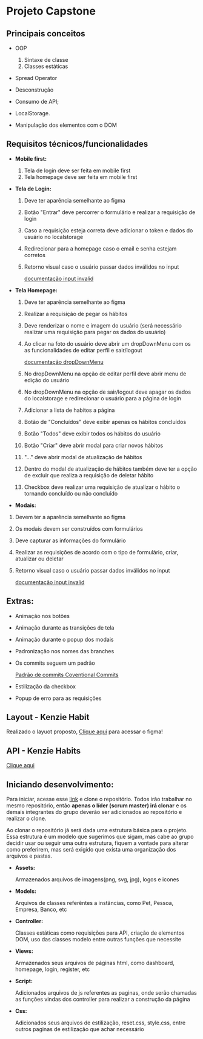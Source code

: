 # Projeto Capstone

## Principais conceitos

- OOP

  1.  Sintaxe de classe
  2.  Classes estáticas

- Spread Operator
- Desconstrução
- Consumo de API;
- LocalStorage.
- Manipulação dos elementos com o DOM

## Requisitos técnicos/funcionalidades

- **Mobile first:**

  1.  Tela de login deve ser feita em mobile first
  2.  Tela homepage deve ser feita em mobile first

- **Tela de Login:**

  1.  Deve ter aparência semelhante ao figma
  2.  Botão "Entrar" deve percorrer o formulário e realizar a requisição de login
  3.  Caso a requisição esteja correta deve adicionar o token e dados do usuário no localstorage
  4.  Redirecionar para a homepage caso o email e senha estejam corretos
  5.  Retorno visual caso o usuário passar dados inválidos no input

      [documentação input invalid](https://developer.mozilla.org/en-US/docs/Web/CSS/:invalid)

- **Tela Homepage:**

  1.  Deve ter aparência semelhante ao figma
  2.  Realizar a requisição de pegar os hábitos
  3.  Deve renderizar o nome e imagem do usuário (será necessário realizar uma requisição para pegar os dados do usuário)
  4.  Ao clicar na foto do usuário deve abrir um dropDownMenu com os as funcionalidades de editar perfil e sair/logout

      [documentação dropDownMenu](https://www.w3schools.com/css/css_dropdowns.asp)

  5.  No dropDownMenu na opção de editar perfil deve abrir menu de edição do usuário
  6.  No dropDownMenu na opção de sair/logout deve apagar os dados do localstorage e redirecionar o usuário para a página de login
  7.  Adicionar a lista de habitos a página
  8.  Botão de "Concluídos" deve exibir apenas os hábitos concluídos
  9.  Botão "Todos" deve exibir todos os hábitos do usuário
  10. Botão "Criar" deve abrir modal para criar novos hábitos

  11. "..." deve abrir modal de atualização de hábitos

  12. Dentro do modal de atualização de hábitos também deve ter a opção de excluir que realiza a requisição de deletar hábito

  13. Checkbox deve realizar uma requisição de atualizar o hábito o tornando concluído ou não concluído

- **Modais:**

1.  Devem ter a aparência semelhante ao figma
2.  Os modais devem ser construídos com formulários
3.  Deve capturar as informações do formulário
4.  Realizar as requisições de acordo com o tipo de formulário, criar, atualizar ou deletar
5.  Retorno visual caso o usuário passar dados inválidos no input

    [documentação input invalid](https://developer.mozilla.org/en-US/docs/Web/CSS/:invalid)

## Extras:

- Animação nos botões
- Animação durante as transições de tela
- Animação durante o popup dos modais
- Padronização nos nomes das branches
- Os commits seguem um padrão

  [Padrão de commits Coventional Commits](https://www.conventionalcommits.org/pt-br/v1.0.0/)

- Estilização da checkbox
- Popup de erro para as requisições

## Layout - Kenzie Habit

Realizado o layuot proposto, [Clique aqui](https://www.figma.com/file/3hcoHtXlfxGQjUhd4tb6G8/M2-CAPSTONE?node-id=2%3A232) para acessar o figma!

## API - Kenzie Habits

[Clique aqui](https://kenzie-academy-brasil-developers.github.io/habits-kenzie-doc/)

## Iniciando desenvolvimento:

Para iniciar, acesse esse [link](https://classroom.github.com/a/jQYkT2AH) e clone o repositório. Todos irão trabalhar no mesmo repositório, então **apenas o líder (scrum master) irá clonar** e os demais integrantes do grupo deverão ser adicionados ao repositório e realizar o clone.

Ao clonar o repositório já será dada uma estrutura básica para o projeto. Essa estrutura é um modelo que sugerimos que sigam, mas cabe ao grupo decidir usar ou seguir uma outra estrutura, fiquem a vontade para alterar como preferirem, mas será exigido que exista uma organização dos arquivos e pastas.

- **Assets:**

  Armazenados arquivos de imagens(png, svg, jpg), logos e icones

- **Models:**

  Arquivos de classes referêntes a instâncias, como Pet, Pessoa, Empresa, Banco, etc

- **Controller:**

  Classes estáticas como requisições para API, criação de elementos DOM, uso das classes modelo entre outras funções que necessite

- **Views:**

  Armazenados seus arquivos de páginas html, como dashboard, homepage, login, register, etc

- **Script:**

  Adicionados arquivos de js referentes as paginas, onde serão chamadas as funções vindas dos controller para realizar a construção da página

- **Css:**

  Adicionados seus arquivos de estilização, reset.css, style.css, entre outros paginas de estilização que achar necessário

